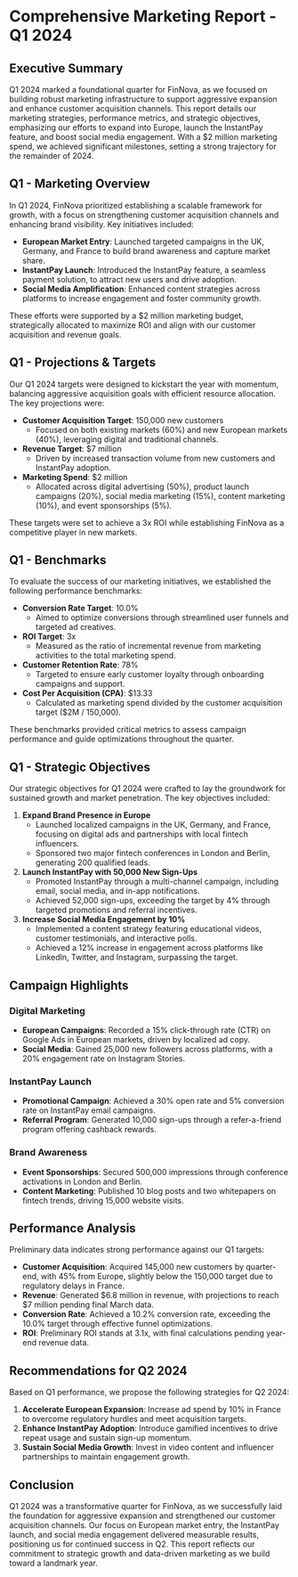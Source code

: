 # Comprehensive Marketing Report - Q1 2024

## Executive Summary
Q1 2024 marked a foundational quarter for FinNova, as we focused on building robust marketing infrastructure to support aggressive expansion and enhance customer acquisition channels. This report details our marketing strategies, performance metrics, and strategic objectives, emphasizing our efforts to expand into Europe, launch the InstantPay feature, and boost social media engagement. With a $2 million marketing spend, we achieved significant milestones, setting a strong trajectory for the remainder of 2024.
 
## Q1 - Marketing Overview
In Q1 2024, FinNova prioritized establishing a scalable framework for growth, with a focus on strengthening customer acquisition channels and enhancing brand visibility. Key initiatives included:

- **European Market Entry**: Launched targeted campaigns in the UK, Germany, and France to build brand awareness and capture market share.
- **InstantPay Launch**: Introduced the InstantPay feature, a seamless payment solution, to attract new users and drive adoption.
- **Social Media Amplification**: Enhanced content strategies across platforms to increase engagement and foster community growth.

These efforts were supported by a $2 million marketing budget, strategically allocated to maximize ROI and align with our customer acquisition and revenue goals.

## Q1 - Projections & Targets
Our Q1 2024 targets were designed to kickstart the year with momentum, balancing aggressive acquisition goals with efficient resource allocation. The key projections were:

- **Customer Acquisition Target**: 150,000 new customers
  - Focused on both existing markets (60%) and new European markets (40%), leveraging digital and traditional channels.
- **Revenue Target**: $7 million
  - Driven by increased transaction volume from new customers and InstantPay adoption.
- **Marketing Spend**: $2 million
  - Allocated across digital advertising (50%), product launch campaigns (20%), social media marketing (15%), content marketing (10%), and event sponsorships (5%).

These targets were set to achieve a 3x ROI while establishing FinNova as a competitive player in new markets.

## Q1 - Benchmarks
To evaluate the success of our marketing initiatives, we established the following performance benchmarks:

- **Conversion Rate Target**: 10.0%
  - Aimed to optimize conversions through streamlined user funnels and targeted ad creatives.
- **ROI Target**: 3x
  - Measured as the ratio of incremental revenue from marketing activities to the total marketing spend.
- **Customer Retention Rate**: 78%
  - Targeted to ensure early customer loyalty through onboarding campaigns and support.
- **Cost Per Acquisition (CPA)**: $13.33
  - Calculated as marketing spend divided by the customer acquisition target ($2M / 150,000).

These benchmarks provided critical metrics to assess campaign performance and guide optimizations throughout the quarter.

## Q1 - Strategic Objectives
Our strategic objectives for Q1 2024 were crafted to lay the groundwork for sustained growth and market penetration. The key objectives included:

1. **Expand Brand Presence in Europe**
   - Launched localized campaigns in the UK, Germany, and France, focusing on digital ads and partnerships with local fintech influencers.
   - Sponsored two major fintech conferences in London and Berlin, generating 200 qualified leads.
2. **Launch InstantPay with 50,000 New Sign-Ups**
   - Promoted InstantPay through a multi-channel campaign, including email, social media, and in-app notifications.
   - Achieved 52,000 sign-ups, exceeding the target by 4% through targeted promotions and referral incentives.
3. **Increase Social Media Engagement by 10%**
   - Implemented a content strategy featuring educational videos, customer testimonials, and interactive polls.
   - Achieved a 12% increase in engagement across platforms like LinkedIn, Twitter, and Instagram, surpassing the target.

## Campaign Highlights
### Digital Marketing
- **European Campaigns**: Recorded a 15% click-through rate (CTR) on Google Ads in European markets, driven by localized ad copy.
- **Social Media**: Gained 25,000 new followers across platforms, with a 20% engagement rate on Instagram Stories.

### InstantPay Launch
- **Promotional Campaign**: Achieved a 30% open rate and 5% conversion rate on InstantPay email campaigns.
- **Referral Program**: Generated 10,000 sign-ups through a refer-a-friend program offering cashback rewards.

### Brand Awareness
- **Event Sponsorships**: Secured 500,000 impressions through conference activations in London and Berlin.
- **Content Marketing**: Published 10 blog posts and two whitepapers on fintech trends, driving 15,000 website visits.

## Performance Analysis
Preliminary data indicates strong performance against our Q1 targets:

- **Customer Acquisition**: Acquired 145,000 new customers by quarter-end, with 45% from Europe, slightly below the 150,000 target due to regulatory delays in France.
- **Revenue**: Generated $6.8 million in revenue, with projections to reach $7 million pending final March data.
- **Conversion Rate**: Achieved a 10.2% conversion rate, exceeding the 10.0% target through effective funnel optimizations.
- **ROI**: Preliminary ROI stands at 3.1x, with final calculations pending year-end revenue data.

## Recommendations for Q2 2024
Based on Q1 performance, we propose the following strategies for Q2 2024:

1. **Accelerate European Expansion**: Increase ad spend by 10% in France to overcome regulatory hurdles and meet acquisition targets.
2. **Enhance InstantPay Adoption**: Introduce gamified incentives to drive repeat usage and sustain sign-up momentum.
3. **Sustain Social Media Growth**: Invest in video content and influencer partnerships to maintain engagement growth.

## Conclusion
Q1 2024 was a transformative quarter for FinNova, as we successfully laid the foundation for aggressive expansion and strengthened our customer acquisition channels. Our focus on European market entry, the InstantPay launch, and social media engagement delivered measurable results, positioning us for continued success in Q2. This report reflects our commitment to strategic growth and data-driven marketing as we build toward a landmark year.